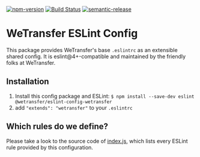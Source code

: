 [![npm-version](https://badge.fury.io/js/%40wetransfer%2Feslint-config-wetransfer.svg)](https://badge.fury.io/js/%40wetransfer%2Feslint-config-wetransfer.svg)
[![Build Status](https://travis-ci.org/WeTransfer/eslint-config-wetransfer.svg?branch=master)](https://travis-ci.com/WeTransfer/eslint-config-wetransfer)
[![semantic-release](https://img.shields.io/badge/%20%20%F0%9F%93%A6%F0%9F%9A%80-semantic--release-e10079.svg)](https://github.com/semantic-release/semantic-release)


# WeTransfer ESLint Config
This package provides WeTransfer's base `.eslintrc` as an extensible shared config.
It is eslint@4+-compatible and maintained by the friendly folks at WeTransfer. 

## Installation 
1. Install this config package and ESLint: `$ npm install --save-dev eslint @wetransfer/eslint-config-wetransfer`
2. add `"extends": "wetransfer"` to your `.eslintrc`

## Which rules do we define?
Please take a look to the source code of [index.js](https://github.com/WeTransfer/eslint-config-wetransfer/blob/master/index.js), which lists every ESLint rule provided by this configuration.
